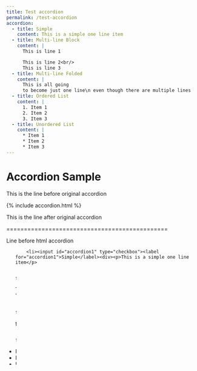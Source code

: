 ```yaml
---
title: Test accordion
permalink: /test-accordion
accordion:
  - title: Simple
    content: This is a simple one line item
  - title: Multi-line Block
    content: |
      This is line 1

      This is line 2<br/>
      This is line 3
  - title: Multi-line Folded
    content: |
      This is all going
      to become just one line\n even though there are multiple lines
  - title: Ordered List
    content: |
      1. Item 1
      2. Item 2
      3. Item 3
  - title: Unordered List
    content: |
      * Item 1
      * Item 2
      * Item 3
---
```

# Accordion Sample

This is the line before original accordion

{% include accordion.html %}

This is the line after original accordion

==============================================

Line before html accordion

<ul class="jekyllcodex_accordion">
    
        <li><input id="accordion1" type="checkbox"><label for="accordion1">Simple</label><div><p>This is a simple one line item</p>
</div></li>
    
        <li><input id="accordion2" type="checkbox"><label for="accordion2">Multi-line Block</label><div><p>This is line 1</p>

<p>This is line 2<br>
This is line 3</p>
</div></li>
    
        <li><input id="accordion3" type="checkbox"><label for="accordion3">Multi-line Folded</label><div><p>This is all going
to become just one line\n even though there are multiple lines</p>
</div></li>
    
        <li><input id="accordion4" type="checkbox"><label for="accordion4">Ordered List</label><div><ol>
  <li>Item 1</li>
  <li>Item 2</li>
  <li>Item 3</li>
</ol>
</div></li>
    
        <li><input id="accordion5" type="checkbox"><label for="accordion5">Unordered List</label><div><ul>
  <li>Item 1</li>
  <li>Item 2</li>
  <li>Item 3</li>
</ul>
</div></li>
    
</ul>

Line after html accordion